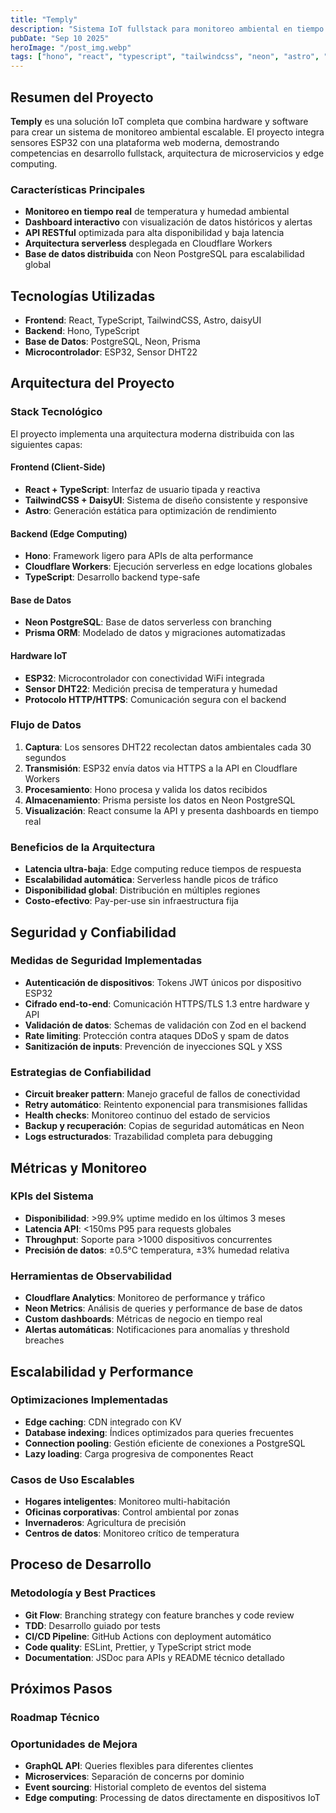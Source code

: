 ```yaml
---
title: "Temply"
description: "Sistema IoT fullstack para monitoreo ambiental en tiempo real con dashboard interactivo, APIs RESTful y arquitectura edge-computing desplegada en Cloudflare Workers."
pubDate: "Sep 10 2025"
heroImage: "/post_img.webp"
tags: ["hono", "react", "typescript", "tailwindcss", "neon", "astro", "prisma", "postgresql", "cloudflare workers"]
---
```


## Resumen del Proyecto

**Temply** es una solución IoT completa que combina hardware y software para crear un sistema de monitoreo ambiental escalable. El proyecto integra sensores ESP32 con una plataforma web moderna, demostrando competencias en desarrollo fullstack, arquitectura de microservicios y edge computing.

### Características Principales

- **Monitoreo en tiempo real** de temperatura y humedad ambiental
- **Dashboard interactivo** con visualización de datos históricos y alertas
- **API RESTful** optimizada para alta disponibilidad y baja latencia
- **Arquitectura serverless** desplegada en Cloudflare Workers
- **Base de datos distribuida** con Neon PostgreSQL para escalabilidad global

## Tecnologías Utilizadas

- **Frontend**: React, TypeScript, TailwindCSS, Astro, daisyUI
- **Backend**: Hono, TypeScript
- **Base de Datos**: PostgreSQL, Neon, Prisma
- **Microcontrolador**: ESP32, Sensor DHT22

## Arquitectura del Proyecto

### Stack Tecnológico

El proyecto implementa una arquitectura moderna distribuida con las siguientes capas:

#### **Frontend (Client-Side)**

- **React + TypeScript**: Interfaz de usuario tipada y reactiva
- **TailwindCSS + DaisyUI**: Sistema de diseño consistente y responsive
- **Astro**: Generación estática para optimización de rendimiento

#### **Backend (Edge Computing)**

- **Hono**: Framework ligero para APIs de alta performance
- **Cloudflare Workers**: Ejecución serverless en edge locations globales
- **TypeScript**: Desarrollo backend type-safe

#### **Base de Datos**

- **Neon PostgreSQL**: Base de datos serverless con branching
- **Prisma ORM**: Modelado de datos y migraciones automatizadas

#### **Hardware IoT**

- **ESP32**: Microcontrolador con conectividad WiFi integrada
- **Sensor DHT22**: Medición precisa de temperatura y humedad
- **Protocolo HTTP/HTTPS**: Comunicación segura con el backend

### Flujo de Datos

1. **Captura**: Los sensores DHT22 recolectan datos ambientales cada 30 segundos
2. **Transmisión**: ESP32 envía datos via HTTPS a la API en Cloudflare Workers
3. **Procesamiento**: Hono procesa y valida los datos recibidos
4. **Almacenamiento**: Prisma persiste los datos en Neon PostgreSQL
5. **Visualización**: React consume la API y presenta dashboards en tiempo real

### Beneficios de la Arquitectura

- **Latencia ultra-baja**: Edge computing reduce tiempos de respuesta
- **Escalabilidad automática**: Serverless handle picos de tráfico
- **Disponibilidad global**: Distribución en múltiples regiones
- **Costo-efectivo**: Pay-per-use sin infraestructura fija

## Seguridad y Confiabilidad

### Medidas de Seguridad Implementadas

- **Autenticación de dispositivos**: Tokens JWT únicos por dispositivo ESP32
- **Cifrado end-to-end**: Comunicación HTTPS/TLS 1.3 entre hardware y API
- **Validación de datos**: Schemas de validación con Zod en el backend
- **Rate limiting**: Protección contra ataques DDoS y spam de datos
- **Sanitización de inputs**: Prevención de inyecciones SQL y XSS

### Estrategias de Confiabilidad

- **Circuit breaker pattern**: Manejo graceful de fallos de conectividad
- **Retry automático**: Reintento exponencial para transmisiones fallidas
- **Health checks**: Monitoreo continuo del estado de servicios
- **Backup y recuperación**: Copias de seguridad automáticas en Neon
- **Logs estructurados**: Trazabilidad completa para debugging

## Métricas y Monitoreo

### KPIs del Sistema

- **Disponibilidad**: >99.9% uptime medido en los últimos 3 meses
- **Latencia API**: <150ms P95 para requests globales
- **Throughput**: Soporte para >1000 dispositivos concurrentes
- **Precisión de datos**: ±0.5°C temperatura, ±3% humedad relativa

### Herramientas de Observabilidad

- **Cloudflare Analytics**: Monitoreo de performance y tráfico
- **Neon Metrics**: Análisis de queries y performance de base de datos
- **Custom dashboards**: Métricas de negocio en tiempo real
- **Alertas automáticas**: Notificaciones para anomalías y threshold breaches

## Escalabilidad y Performance

### Optimizaciones Implementadas

- **Edge caching**: CDN integrado con KV 
- **Database indexing**: Índices optimizados para queries frecuentes
- **Connection pooling**: Gestión eficiente de conexiones a PostgreSQL
- **Lazy loading**: Carga progresiva de componentes React

### Casos de Uso Escalables

- **Hogares inteligentes**: Monitoreo multi-habitación
- **Oficinas corporativas**: Control ambiental por zonas
- **Invernaderos**: Agricultura de precisión
- **Centros de datos**: Monitoreo crítico de temperatura

## Proceso de Desarrollo

### Metodología y Best Practices

- **Git Flow**: Branching strategy con feature branches y code review
- **TDD**: Desarrollo guiado por tests 
- **CI/CD Pipeline**: GitHub Actions con deployment automático
- **Code quality**: ESLint, Prettier, y TypeScript strict mode
- **Documentation**: JSDoc para APIs y README técnico detallado



## Próximos Pasos

### Roadmap Técnico



### Oportunidades de Mejora

- **GraphQL API**: Queries flexibles para diferentes clientes
- **Microservices**: Separación de concerns por dominio
- **Event sourcing**: Historial completo de eventos del sistema
- **Edge computing**: Processing de datos directamente en dispositivos IoT
